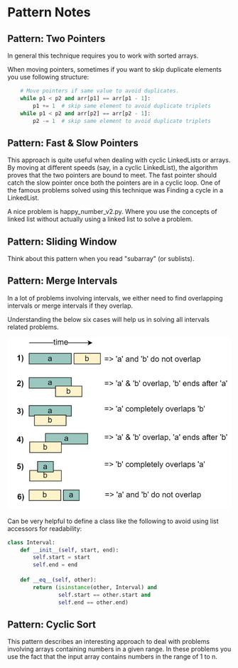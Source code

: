 # Pattern Notes
## Pattern: Two Pointers
In general this technique requires you to work with sorted arrays.

When moving pointers, sometimes if you want to skip duplicate elements you use following structure:
```python
    # Move pointers if same value to avoid duplicates.
    while p1 < p2 and arr[p1] == arr[p1 - 1]:
        p1 += 1  # skip same element to avoid duplicate triplets
    while p1 < p2 and arr[p2] == arr[p2 - 1]:
        p2 -= 1  # skip same element to avoid duplicate triplets
```

## Pattern: Fast & Slow Pointers
This approach is quite useful when dealing with cyclic LinkedLists or arrays. By moving at different speeds (say, in a cyclic LinkedList), the algorithm proves that the two pointers are bound to meet. The fast pointer should catch the slow pointer once both the pointers are in a cyclic loop. One of the famous problems solved using this technique was Finding a cycle in a LinkedList. 

A nice problem is happy_number_v2.py. Where you use the concepts of linked list without actually using a linked list to solve a problem.

## Pattern: Sliding Window
Think about this pattern when you read "subarray" (or sublists).

## Pattern: Merge Intervals
In a lot of problems involving intervals, we either need to find overlapping intervals or merge intervals if they overlap.

Understanding the below six cases will help us in solving all intervals related problems.

![](media/overlaping_intervals.png)

Can be very helpful to define a class like the following to avoid using list accessors for readability:
```python
class Interval:
    def __init__(self, start, end):
        self.start = start
        self.end = end

    def __eq__(self, other):
        return (isinstance(other, Interval) and
                self.start == other.start and
                self.end == other.end)
```


## Pattern: Cyclic Sort
This pattern describes an interesting approach to deal with problems involving arrays containing numbers in a given range. In these problems you use the fact that the input array contains numbers in the range of 1 to n.

